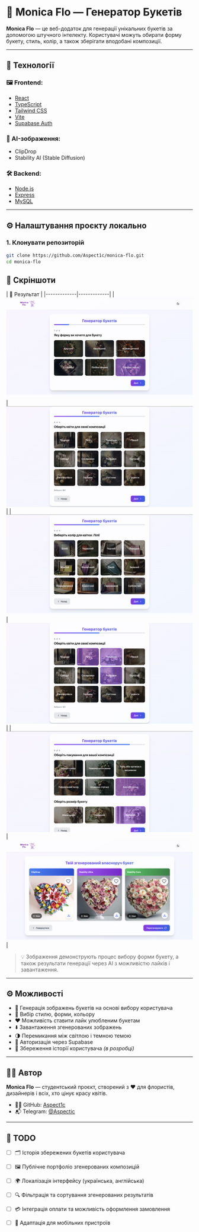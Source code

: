 # 💐 Monica Flo — Генератор Букетів

**Monica Flo** — це веб-додаток для генерації унікальних букетів за допомогою штучного інтелекту. Користувачі можуть обирати форму букету, стиль, колір, а також зберігати вподобані композиції.

---

## 🧩 Технології

### 🖼️ Frontend:
- [React](https://react.dev/)
- [TypeScript](https://www.typescriptlang.org/)
- [Tailwind CSS](https://tailwindcss.com/)
- [Vite](https://vitejs.dev/)
- [Supabase Auth](https://supabase.com/)

### 🧠 AI-зображення:
- ClipDrop
- Stability AI (Stable Diffusion)

### 🛠️ Backend:
- [Node.js](https://nodejs.org/)
- [Express](https://expressjs.com/)
- [MySQL](https://www.mysql.com/)

---

## ⚙️ Налаштування проєкту локально

### 1. Клонувати репозиторій

```bash
git clone https://github.com/Aspect1c/monica-flo.git
cd monica-flo
```

## 📸 Скріншоти

| 🎨 Результат |
|-------------|-------------|
| ![](./screenshots/step1.png) | ![](./screenshots/result1.png) |
| ![](./screenshots/step2.png) | ![](./screenshots/result2.png) |
| ![](./screenshots/step3.png) | ![](./screenshots/result3.png) |


> 💡 Зображення демонструють процес вибору форми букету, а також результати генерації через AI з можливістю лайків і завантаження.

---

## ⚙️ Можливості

- 🌸 Генерація зображень букетів на основі вибору користувача
- 🎯 Вибір стилю, форми, кольору
- ❤️ Можливість ставити лайк улюбленим букетам
- ⬇️ Завантаження згенерованих зображень
- 🌗 Перемикання між світлою і темною темою
- 🔐 Авторизація через Supabase
- 💾 Збереження історії користувача *(в розробці)*

---

## 👩‍🎨 Автор

**Monica Flo** — студентський проєкт, створений з ❤️ для флористів, дизайнерів і всіх, хто цінує красу квітів.

- 👩‍💻 GitHub: [Aspect1c](https://github.com/Aspect1c)  
- 📬 Telegram: [@Aspectic](https://t.me/Aspectic)

---

## 📌 TODO

- [ ] 🗂 Історія збережених букетів користувача
- [ ] 🖼 Публічне портфоліо згенерованих композицій
- [ ] 🌍 Локалізація інтерфейсу (українська, англійська)
- [ ] 🔍 Фільтрація та сортування згенерованих результатів
- [ ] 💳 Інтеграція оплати та можливість оформлення замовлення
- [ ] 📱 Адаптація для мобільних пристроїв

